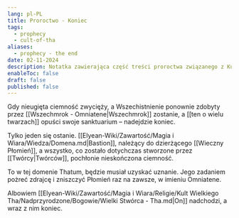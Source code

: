 ```yaml
---
lang: pl-PL
title: Proroctwo - Koniec
tags:
  - prophecy
  - cult-of-tha
aliases:
  - prophecy - the end
date: 02-11-2024
description: Notatka zawierająca część treści proroctwa związanego z Kultem Wielkiego Tha.
enableToc: false
draft: false
published: false
---
```


Gdy nieugięta ciemność zwycięży, a Wszechistnienie ponownie zdobyty przez [[Wszechmrok - Omniatene|Wszechmrok]] zostanie, a [[ten o wielu twarzach]] opuści swoje sanktuarium – nadejdzie koniec.

Tylko jeden się ostanie. [[Elyean-Wiki/Zawartość/Magia i Wiara/Wiedza/Domena.md|Bastion]], należący do dzierżącego [[Wieczny Płomień]], a wszystko, co zostało dotychczas stworzone przez [[Twórcy|Twórców]], pochłonie nieskończona ciemność. 

To w tej domenie Thatum, będzie musiał uzyskać uznanie.
Jego zadaniem pożreć zdrajcę i zniszczyć Płomień raz na zawsze, w imieniu Omniatene. 

Albowiem [[Elyean-Wiki/Zawartość/Magia i Wiara/Religie/Kult Wielkiego Tha/Nadprzyrodzone/Bogowie/Wielki Stwórca - Tha.md|On]] nadchodzi, a wraz z nim koniec.

